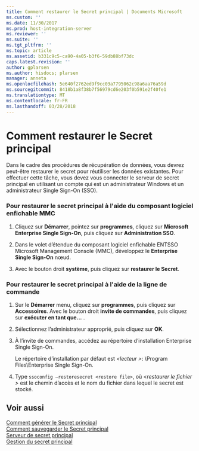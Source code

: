 ```yaml
---
title: Comment restaurer le Secret principal | Documents Microsoft
ms.custom: ''
ms.date: 11/30/2017
ms.prod: host-integration-server
ms.reviewer: ''
ms.suite: ''
ms.tgt_pltfrm: ''
ms.topic: article
ms.assetid: b331c9c5-ca90-4a05-b3f6-59db88bf73dc
caps.latest.revision: ''
author: gplarsen
ms.author: hisdocs; plarsen
manager: anneta
ms.openlocfilehash: 5e640f2762ed9f9cc03a7795062c98a6aa76a59d
ms.sourcegitcommit: 8418b1a8f38b7f56979cd6e203f0b591e2f40fe1
ms.translationtype: MT
ms.contentlocale: fr-FR
ms.lasthandoff: 03/28/2018
---
```

# <a name="how-to-restore-the-master-secret"></a>Comment restaurer le Secret principal
Dans le cadre des procédures de récupération de données, vous devrez peut-être restaurer le secret pour réutiliser les données existantes. Pour effectuer cette tâche, vous devez vous connecter le serveur de secret principal en utilisant un compte qui est un administrateur Windows et un administrateur Single Sign-On (SSO).  
  
### <a name="to-restore-the-master-secret-using-the-mmc-snap-in"></a>Pour restaurer le secret principal à l'aide du composant logiciel enfichable MMC  
  
1.  Cliquez sur **Démarrer**, pointez sur **programmes**, cliquez sur **Microsoft Enterprise Single Sign-On**, puis cliquez sur **Administration SSO**.  
  
2.  Dans le volet d’étendue du composant logiciel enfichable ENTSSO Microsoft Management Console (MMC), développez le **Enterprise Single Sign-On** nœud.  
  
3.  Avec le bouton droit **système**, puis cliquez sur **restaurer le Secret**.  
  
### <a name="to-restore-the-master-secret-using-the-command-line"></a>Pour restaurer le secret principal à l'aide de la ligne de commande  
  
1.  Sur le **Démarrer** menu, cliquez sur **programmes**, puis cliquez sur **Accessoires**. Avec le bouton droit **invite de commandes**, puis cliquez sur **exécuter en tant que...** .  
  
2.  Sélectionnez l’administrateur approprié, puis cliquez sur **OK**.  
  
3.  À l’invite de commandes, accédez au répertoire d’installation Enterprise Single Sign-On.  
  
     Le répertoire d’installation par défaut est  *\<lecteur >*: \Program Files\Enterprise Single Sign-On.  
  
4.  Type `ssoconfig –restoresecret <restore file>`, où  *\<restaurer le fichier >* est le chemin d’accès et le nom du fichier dans lequel le secret est stocké.  
  
## <a name="see-also"></a>Voir aussi  
 [Comment générer le Secret principal](../esso/how-to-generate-the-master-secret.md)   
 [Comment sauvegarder le Secret principal](../esso/how-to-back-up-the-master-secret.md)   
 [Serveur de secret principal](../esso/master-secret-server.md)   
 [Gestion du secret principal](../esso/managing-the-master-secret.md)